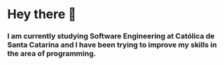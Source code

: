 # Hey there 👋

### I am currently studying Software Engineering at Católica de Santa Catarina and I have been trying to improve my skills in the area of programming.


